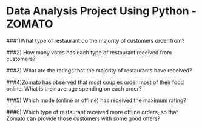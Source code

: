 # Data Analysis Project Using Python - ZOMATO

###1)What type of restaurant do the majority of customers order from?

###2) How many votes has each type of restaurant received from customers?

###3) What are the ratings that the majority of restaurants have received?
 
###4)Zomato has observed that most couples order most of their food online. What is their average spending on each order?

###5) Which mode (online or offline) has received the maximum rating?
 
###6) Which type of restaurant received more offline orders, so that Zomato can provide those customers with some good offers?
